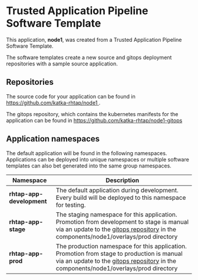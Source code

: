 # Trusted Application Pipeline Software Template

This application, **node1**, was created from a Trusted Application Pipeline Software Template.

The software templates create a new source and gitops deployment repositories with a sample source application. 

## Repositories

The source code for your application can be found in [https://github.com/katka-rhtap/node1 ](https://github.com/katka-rhtap/node1 ).
 
The gitops repository, which contains the kubernetes manifests for the application can be found in 
[https://github.com/katka-rhtap/node1-gitops ](https://github.com/katka-rhtap/node1-gitops ) 

## Application namespaces 

The default application will be found in the following namespaces. Applications can be deployed into unique namespaces or multiple software templates can also bet generated into the same group namespaces.  

|  Namespace   |  Description   |  
| -------- | -------- |   
| **rhtap-app-development** | The default application during development. Every build will be deployed to this namespace for testing. | 
| **rhtap-app-stage** | The staging namespace for this application. Promotion from development to stage is manual via an update to the [gitops repository](https://github.com/katka-rhtap/node1-gitops ) in the components/node1/overlays/prod directory |  
| **rhtap-app-prod** | The production namespace for this application. Promotion from stage to production is manual via an update to the [gitops repository](https://github.com/katka-rhtap/node1-gitops ) in the components/node1/overlays/prod directory | 